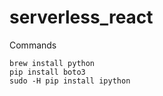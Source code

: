 # serverless_react

Commands
```
brew install python
pip install boto3
sudo -H pip install ipython
```
